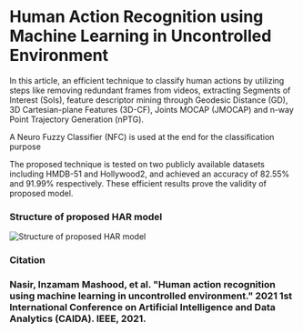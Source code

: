 <h1>Human Action Recognition using Machine Learning in Uncontrolled Environment</h1>

<p>In this article, an efficient technique to classify human actions by utilizing steps like removing redundant frames from videos, extracting Segments of Interest (SoIs), feature descriptor mining through Geodesic Distance (GD), 3D Cartesian-plane Features (3D-CF), Joints MOCAP (JMOCAP) and n-way Point Trajectory Generation (nPTG).</p>
<p>A Neuro Fuzzy Classifier (NFC) is used at the end for the classification purpose</p>
<p>The proposed technique is tested on two publicly available datasets including HMDB-51 and Hollywood2, and achieved an accuracy of 82.55% and 91.99% respectively. These efficient results prove the validity of proposed model.</p>


<h3>Structure of proposed HAR model</h3>
<img src="https://user-images.githubusercontent.com/122672521/217169526-53e6d55e-9df7-4225-b700-26e11bc30c7a.jpg" alt="Structure of proposed HAR model">



<h3>Citation</h3>
<h3>Nasir, Inzamam Mashood, et al. "Human action recognition using machine learning in uncontrolled environment." 2021 1st International Conference on Artificial Intelligence and Data Analytics (CAIDA). IEEE, 2021.</h3>
